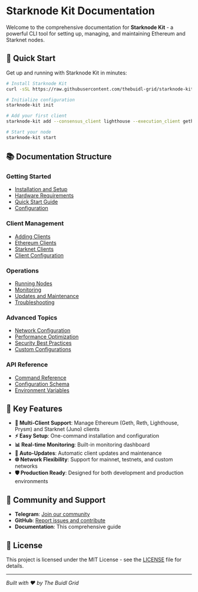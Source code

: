 # Starknode Kit Documentation

Welcome to the comprehensive documentation for **Starknode Kit** - a powerful CLI tool for setting up, managing, and maintaining Ethereum and Starknet nodes.

## 🚀 Quick Start

Get up and running with Starknode Kit in minutes:

```bash
# Install Starknode Kit
curl -sSL https://raw.githubusercontent.com/thebuidl-grid/starknode-kit/main/install.sh | bash

# Initialize configuration
starknode-kit init

# Add your first client
starknode-kit add --consensus_client lighthouse --execution_client geth

# Start your node
starknode-kit start
```

## 📚 Documentation Structure

### Getting Started
- [Installation and Setup](getting-started/installation.md)
- [Hardware Requirements](getting-started/hardware-requirements.md)
- [Quick Start Guide](getting-started/quick-start.md)
- [Configuration](getting-started/configuration.md)

### Client Management
- [Adding Clients](client-management/adding-clients.md)
- [Ethereum Clients](client-management/ethereum-clients.md)
- [Starknet Clients](client-management/starknet-clients.md)
- [Client Configuration](client-management/client-configuration.md)

### Operations
- [Running Nodes](operations/running-nodes.md)
- [Monitoring](operations/monitoring.md)
- [Updates and Maintenance](operations/updates.md)
- [Troubleshooting](operations/troubleshooting.md)

### Advanced Topics
- [Network Configuration](advanced/network-configuration.md)
- [Performance Optimization](advanced/performance.md)
- [Security Best Practices](advanced/security.md)
- [Custom Configurations](advanced/custom-configurations.md)

### API Reference
- [Command Reference](api-reference/commands.md)
- [Configuration Schema](api-reference/configuration-schema.md)
- [Environment Variables](api-reference/environment-variables.md)

## 🌟 Key Features

- **🔧 Multi-Client Support**: Manage Ethereum (Geth, Reth, Lighthouse, Prysm) and Starknet (Juno) clients
- **⚡ Easy Setup**: One-command installation and configuration
- **📊 Real-time Monitoring**: Built-in monitoring dashboard
- **🔄 Auto-Updates**: Automatic client updates and maintenance
- **🌐 Network Flexibility**: Support for mainnet, testnets, and custom networks
- **🛡️ Production Ready**: Designed for both development and production environments

## 🤝 Community and Support

- **Telegram**: [Join our community](https://t.me/+SCPbza9fk8dkYWI0)
- **GitHub**: [Report issues and contribute](https://github.com/thebuidl-grid/starknode-kit)
- **Documentation**: This comprehensive guide

## 📄 License

This project is licensed under the MIT License - see the [LICENSE](https://github.com/thebuidl-grid/starknode-kit/blob/main/LICENSE) file for details.

---

*Built with ❤️ by The Buidl Grid*